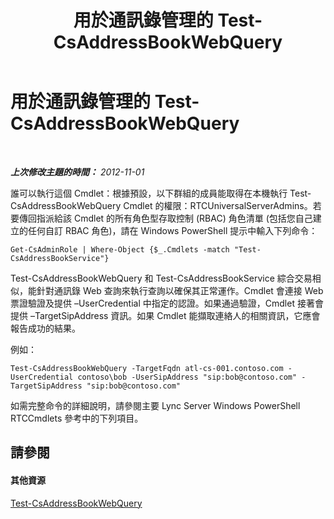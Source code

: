 ﻿---
title: 用於通訊錄管理的 Test-CsAddressBookWebQuery
TOCTitle: 用於通訊錄管理的 Test-CsAddressBookWebQuery
ms:assetid: 977a9c1f-5f4e-4539-9a26-8748b61a57d8
ms:mtpsurl: https://technet.microsoft.com/zh-tw/library/Gg429716(v=OCS.15)
ms:contentKeyID: 49291731
ms.date: 08/10/2015
mtps_version: v=OCS.15
ms.translationtype: HT
---

# 用於通訊錄管理的 Test-CsAddressBookWebQuery

 

_**上次修改主題的時間：** 2012-11-01_

誰可以執行這個 Cmdlet：根據預設，以下群組的成員能取得在本機執行 Test-CsAddressBookWebQuery Cmdlet 的權限：RTCUniversalServerAdmins。若要傳回指派給該 Cmdlet 的所有角色型存取控制 (RBAC) 角色清單 (包括您自己建立的任何自訂 RBAC 角色)，請在 Windows PowerShell 提示中輸入下列命令：

    Get-CsAdminRole | Where-Object {$_.Cmdlets -match "Test-CsAddressBookService"}

Test-CsAddressBookWebQuery 和 Test-CsAddressBookService 綜合交易相似，能針對通訊錄 Web 查詢來執行查詢以確保其正常運作。Cmdlet 會連接 Web 票證驗證及提供 –UserCredential 中指定的認證。如果通過驗證，Cmdlet 接著會提供 –TargetSipAddress 資訊。如果 Cmdlet 能擷取連絡人的相關資訊，它應會報告成功的結果。

例如：

    Test-CsAddressBookWebQuery -TargetFqdn atl-cs-001.contoso.com -UserCredential contoso\bob -UserSipAddress "sip:bob@contoso.com" -TargetSipAddress "sip:bob@contoso.com"

如需完整命令的詳細說明，請參閱主要 Lync Server Windows PowerShell RTCCmdlets 參考中的下列項目。

## 請參閱

#### 其他資源

[Test-CsAddressBookWebQuery](https://docs.microsoft.com/en-us/powershell/module/skype/Test-CsAddressBookWebQuery)

